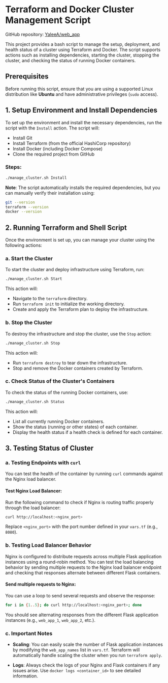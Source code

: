 # Terraform and Docker Cluster Management Script

GitHub repository: [YaleeA/web_app](https://github.com/YaleeA/web_app)

This project provides a bash script to manage the setup, deployment, and health status of a cluster using Terraform and Docker. The script supports actions such as installing dependencies, starting the cluster, stopping the cluster, and checking the status of running Docker containers.

## Prerequisites

Before running this script, ensure that you are using a supported Linux distribution like **Ubuntu** and have administrative privileges (`sudo` access).

## 1. Setup Environment and Install Dependencies

To set up the environment and install the necessary dependencies, run the script with the `Install` action. The script will:

- Install Git
- Install Terraform (from the official HashiCorp repository)
- Install Docker (including Docker Compose)
- Clone the required project from GitHub

### Steps:

```bash
./manage_cluster.sh Install
```

**Note**: The script automatically installs the required dependencies, but you can manually verify their installation using:

```bash
git --version
terraform --version
docker --version
```

## 2. Running Terraform and Shell Script

Once the environment is set up, you can manage your cluster using the following actions:

### a. Start the Cluster

To start the cluster and deploy infrastructure using Terraform, run:

```bash
./manage_cluster.sh Start
```

This action will:

- Navigate to the `terraform` directory.
- Run `terraform init` to initialize the working directory.
- Create and apply the Terraform plan to deploy the infrastructure.

### b. Stop the Cluster

To destroy the infrastructure and stop the cluster, use the `Stop` action:

```bash
./manage_cluster.sh Stop
```

This action will:

- Run `terraform destroy` to tear down the infrastructure.
- Stop and remove the Docker containers created by Terraform.

### c. Check Status of the Cluster's Containers

To check the status of the running Docker containers, use:

```bash
./manage_cluster.sh Status
```

This action will:

- List all currently running Docker containers.
- Show the status (running or other states) of each container.
- Display the health status if a health check is defined for each container.

## 3. Testing Status of Cluster

### a. Testing Endpoints with `curl`

You can test the health of the container by running `curl` commands against the Nginx load balancer.

#### Test Nginx Load Balancer:

Run the following command to check if Nginx is routing traffic properly through the load balancer:

```bash
curl http://localhost:<nginx_port>
```

Replace `<nginx_port>` with the port number defined in your `vars.tf` (e.g., `8080`).

### b. Testing Load Balancer Behavior

Nginx is configured to distribute requests across multiple Flask application instances using a round-robin method. You can test the load balancing behavior by sending multiple requests to the Nginx load balancer endpoint and checking that responses alternate between different Flask containers.

#### Send multiple requests to Nginx:

You can use a loop to send several requests and observe the response:

```bash
for i in {1..5}; do curl http://localhost:<nginx_port>; done
```

You should see alternating responses from the different Flask application instances (e.g., `web_app_1`, `web_app_2`, etc.).

### c. Important Notes

- **Scaling**: You can easily scale the number of Flask application instances by modifying the `web_app_names` list in `vars.tf`. Terraform will automatically handle scaling the cluster when you run `terraform apply`.
  
- **Logs**: Always check the logs of your Nginx and Flask containers if any issues arise. Use `docker logs <container_id>` to see detailed information.